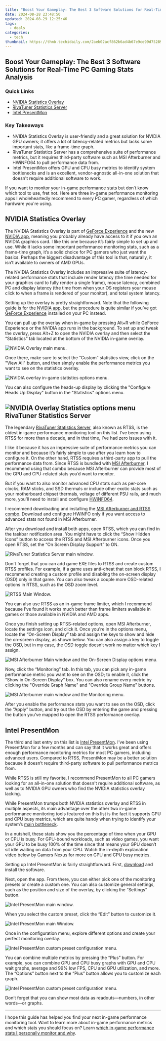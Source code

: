 ```yaml
---
title: "Boost Your Gameplay: The Best 3 Software Solutions for Real-Time PC Gaming Stats Analysis"
date: 2024-08-28 23:48:50
updated: 2024-08-29 12:25:46
tags:
  - deals
categories:
  - tech
thumbnail: https://thmb.techidaily.com/2aeb02acf862b6ad4b67e9ce99d75289c32cf73cca9a229e16ca142428daa51f.jpg
---
```


## Boost Your Gameplay: The Best 3 Software Solutions for Real-Time PC Gaming Stats Analysis

### Quick Links

* [NVIDIA Statistics Overlay](https://android-location-track.techidaily.com/in-2024-top-7-phone-number-locators-to-track-vivo-y27-4g-location-drfone-by-drfone-virtual-android/)
* [RivaTuner Statistics Server](https://techtrends.techidaily.com/1722898306507-quick-solutions-for-getting-netflix-back-up-on-your-lg-tv-19-tips-inside/)
* [Intel PresentMon](https://extra-approaches.techidaily.com/updated-mastering-photo-editing-removing-backdrops-with-picsart/)

### Key Takeaways

* NVIDIA Statistics Overlay is user-friendly and a great solution for NVIDIA GPU owners; it offers a lot of latency-related metrics but lacks some important stats, like a frame-time graph.
* RivaTuner Statistics Server has a comprehensive suite of performance metrics, but it requires third-party software such as MSI Afterburner and HWiNFO64 to pull performance data from.
* Intel PresentMon offers GPU and CPU busy metrics to identify system bottlenecks and is an excellent, vendor-agnostic all-in-one solution that doesn't require additional software to work.

 If you want to monitor your in-game performance stats but don’t know which tool to use, fret not. Here are three in-game performance monitoring apps I wholeheartedly recommend to every PC gamer, regardless of which hardware you're using.

##  NVIDIA Statistics Overlay

 The NVIDIA Statistics Overlay is part of [GeForce Experience](https://iphone-unlock.techidaily.com/in-2024-how-to-unlock-iphone-13-pro-with-an-apple-watch-and-what-to-do-if-it-doesnt-work-drfone-by-drfone-ios/) and the new [NVIDIA app](https://screen-mirror.techidaily.com/in-2024-how-to-use-allshare-cast-to-turn-on-screen-mirroring-on-lava-blaze-curve-5g-drfone-by-drfone-android/), meaning you probably already have access to it if you own an NVIDIA graphics card. I like this one because it’s fairly simple to set up and use. While it lacks some important performance monitoring stats, such as a frame-time graph, it’s a solid choice for PC gamers who just want the basics. Perhaps the biggest disadvantage of this tool is that, naturally, it isn’t available to owners of AMD GPUs.

 The NVIDIA Statistics Overlay includes an impressive suite of latency-related performance stats that include render latency (the time needed for your graphics card to fully render a single frame), mouse latency, combined PC and display latency (the time from when your OS registers your mouse click to when a frame is rendered of your monitor), and total system latency.

 Setting up the overlay is pretty straightforward. Note that the following guide is for the [NVIDIA app](https://www.nvidia.com/en-eu/software/nvidia-app/), but the procedure is quite similar if you’ve got [GeForce Experience](https://www.nvidia.com/en-eu/geforce/geforce-experience/) installed on your PC instead.

 You can pull up the overlay when in-game by pressing Alt+R while GeForce Experience or the NVIDIA app runs in the background. To set up and tweak the overlay, press Alt+Z to open the NVIDIA overlay and then select the “Statistics” tab located at the bottom of the NVIDIA in-game overlay.

![NVIDIA Overlay main menu.](https://static1.howtogeekimages.com/wordpress/wp-content/uploads/2024/06/3-in-game-performance-monitoring-tools-i-recommend-to-every-pc-gamer-01.png) 

 Once there, make sure to select the “Custom” statistics view, click on the "View All" button, and then simply enable the performance metrics you want to see on the statistics overlay.

![NVIDIA overlay in-game statistics options menu.](https://static1.howtogeekimages.com/wordpress/wp-content/uploads/2024/06/3-in-game-performance-monitoring-tools-i-recommend-to-every-pc-gamer-03.png) 

 You can also configure the heads-up display by clicking the "Configure Heads Up Display" button in the "Statistics" options menu.

## ![NVIDIA Overlay Statistics options menu](https://static0.howtogeekimages.com/wordpress/wp-content/uploads/2024/06/3-in-game-performance-monitoring-tools-i-recommend-to-every-pc-gamer-02.png) RivaTuner Statistics Server

 The legendary [RivaTuner Statistics Server](https://www.guru3d.com/page/rivatuner-rtss-homepage/), also known as RTSS, is the oldest in-game performance monitoring tool on this list. I’ve been using RTSS for more than a decade, and in that time, I’ve had zero issues with it.

 I like it because it has an impressive suite of performance metrics you can monitor and because it’s fairly simple to use after you learn how to configure it. On the other hand, RTSS requires a third-party app to pull the performance data from. Since RTSS is bundled with [MSI Afterburner](https://www.msi.com/Landing/afterburner/graphics-cards), I recommend using that combo because MSI Afterburner can provide most of the GPU and CPU-related stats you’d want to monitor.

 But if you want to also monitor advanced CPU stats such as per-core clocks, RAM sticks, and SSD thermals or include other exotic stats such as your motherboard chipset thermals, voltage of different PSU rails, and much more, you’ll need to install and configure [HWiNFO64](https://www.hwinfo.com/download/).

 I recommend downloading and installing the [MSI Afterburner and RTSS combo](http://www.msi.com/Landing/afterburner/graphics-cards). Download and configure HWiNFO only if you want access to advanced stats not found in MSI Afterburner.

 After you download and install both apps, open RTSS, which you can find in the taskbar notification area. You might have to click the “Show Hidden Icons” button to access the RTSS and MSI Afterburner icons. Once you open RTSS, set the “On Screen Display Support” to ON.

![RivaTuner Statistics Server main window.](https://static1.howtogeekimages.com/wordpress/wp-content/uploads/2024/06/3-in-game-performance-monitoring-tools-i-recommend-to-every-pc-gamer-004.png) 

 Don't forget that you can add game EXE files to RTSS and create custom RTSS profiles. For example, if a game uses anti-cheat that can block RTSS, I recommend creating a custom profile and disabling the on-screen display (OSD) only in that game. You can also tweak a couple more OSD-related options in RTSS, such as the OSD zoom level.

![RTSS Main Window.](https://static1.howtogeekimages.com/wordpress/wp-content/uploads/2024/06/3-in-game-performance-monitoring-tools-i-recommend-to-every-pc-gamer-04.png) 

 You can also use RTSS as an in-game frame limiter, which I recommend because I’ve found it works much better than frame limiters available in games or those available in NVIDIA and AMD apps.

 Once you finish setting up RTSS-related options, open MSI Afterburner, locate the settings icon, and click it. Once you're in the options menu, locate the “On-Screen Display” tab and assign the keys to show and hide the on-screen display, as shown below. You can also assign a key to toggle the OSD, but in my case, the OSD toggle doesn’t work no matter which key I assign.

![MSI Afterburner Main window and the On-Screen Display options menu.](https://static1.howtogeekimages.com/wordpress/wp-content/uploads/2024/06/3-in-game-performance-monitoring-tools-i-recommend-to-every-pc-gamer-05.png) 

 Now, click the “Monitoring” tab. In this tab, you can pick any in-game performance metric you want to see on the OSD; to enable it, click the “Show in On-Screen Display” box. You can also rename every metric by clicking the "Override Graph Name" and "Override Group Name" buttons.

![MSI Afterburner main window and the Monitoring menu.](https://static1.howtogeekimages.com/wordpress/wp-content/uploads/2024/06/3-in-game-performance-monitoring-tools-i-recommend-to-every-pc-gamer-06-2.png) 

 After you enable the performance stats you want to see on the OSD, click the “Apply” button, and try out the OSD by entering the game and pressing the button you’ve mapped to open the RTSS performance overlay.

##  Intel PresentMon

 The third and last entry on this list is [Intel PresentMon](https://game.intel.com/us/intel-presentmon/). I’ve been using PresentMon for a few months and can say that it works great and offers enough performance monitoring metrics for most PC gamers, including advanced users. Compared to RTSS, PresentMon may be a better solution because it doesn’t require third-party software to pull performance metrics from.

 While RTSS is still my favorite, I recommend PresentMon to all PC gamers looking for an all-in-one solution that doesn't require additional software, as well as to NVIDIA GPU owners who find the NVIDIA statistics overlay lacking.

 While PresentMon trumps both NVIDIA statistics overlay and RTSS in multiple aspects, its main advantage over the other two in-game performance monitoring tools featured on this list is the fact it supports GPU and CPU busy metrics, which are quite handy when trying to identify your system’s [main bottleneck](https://tech-recovery.techidaily.com/troubleshooting-windows-11-what-to-do-if-your-system-fails-to-shut-down/).

 In a nutshell, these stats show you the percentage of time when your GPU or CPU is busy. For GPU-bound workloads, such as video games, you want your GPU to be busy 100% of the time since that means your GPU doesn’t sit idle waiting on data from your CPU. Watch the in-depth explanation video below by Gamers Nexus for more on GPU and CPU busy metrics.

 Setting up Intel PresentMon is fairly straightforward. First, [download](http://game.intel.com/us/intel-presentmon/) and install the software.

 Next, open the app. From there, you can either pick one of the monitoring presets or create a custom one. You can also customize general settings, such as the position and size of the overlay, by clicking the “Settings” button.

![Intel PresentMon main window.](https://static1.howtogeekimages.com/wordpress/wp-content/uploads/2024/06/3-in-game-performance-monitoring-tools-i-recommend-to-every-pc-gamer-007.png) 

 When you select the custom preset, click the “Edit” button to customize it.

![Intel PresentMon main Window.](https://static1.howtogeekimages.com/wordpress/wp-content/uploads/2024/06/3-in-game-performance-monitoring-tools-i-recommend-to-every-pc-gamer-07.png) 

 Once in the configuration menu, explore different options and create your perfect monitoring overlay.

![Intel PresentMon custom preset configuration menu.](https://static1.howtogeekimages.com/wordpress/wp-content/uploads/2024/06/3-in-game-performance-monitoring-tools-i-recommend-to-every-pc-gamer-08.png) 

 You can combine multiple metrics by pressing the “Plus” button. For example, you can combine GPU and CPU busy graphs with GPU and CPU wait graphs, average and 99% low FPS, CPU and GPU utilization, and more. The “Options” button next to the “Plus” button allows you to customize each graph.

![Intel PresentMon custom preset configuration menu.](https://static1.howtogeekimages.com/wordpress/wp-content/uploads/2024/06/3-in-game-performance-monitoring-tools-i-recommend-to-every-pc-gamer-09.png) 

 Don’t forget that you can show most data as readouts—numbers, in other words—or graphs.

---

 I hope this guide has helped you find your next in-game performance monitoring tool. Want to learn more about in-game performance metrics and which stats you should focus on? Learn [which in-game performance stats I personally monitor and why](https://video-screen-grab.techidaily.com/iobit-screen-recorder-review-and-alternative/).

<ins class="adsbygoogle"
     style="display:block"
     data-ad-format="autorelaxed"
     data-ad-client="ca-pub-7571918770474297"
     data-ad-slot="1223367746"></ins>



<ins class="adsbygoogle"
     style="display:block"
     data-ad-client="ca-pub-7571918770474297"
     data-ad-slot="8358498916"
     data-ad-format="auto"
     data-full-width-responsive="true"></ins>
